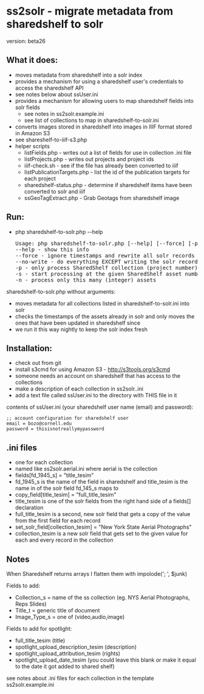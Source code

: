 # ss2solr - migrate metadata from sharedshelf to solr

version: beta26

## What it does:
- moves metadata from sharedshelf into a solr index
- provides a mechanism for using a sharedshelf user's credentials to access the sharedshelf API
 - see notes below about ssUser.ini
- provides a mechanism for allowing users to map sharedshelf fields into solr fields
  - see notes in ss2solr.example.ini
  - see list of collections to map in sharedshelf-to-solr.ini
- converts images stored in sharedshelf into images in IIIF format stored in Amazon S3
 - see shareshelf-to-iiif-s3.php
- helper scripts
  - listFields.php - writes out a list of fields for use in collection .ini file
  - listProjects.php - writes out projects and project ids
  - iiif-check.sh - see if the file has already been converted to iiif
  - listPublicationTargets.php - list the id of the publication targets for each project
  - sharedshelf-status.php - determine if sharedshelf items have been converted to solr and iiif
  - ssGeoTagExtract.php - Grab Geotags from sharedshelf image

## Run:
- php sharedshelf-to-solr.php --help

  <pre>
  Usage: php sharedshelf-to-solr.php [--help] [--force] [-p NNN] [-s NNN] [-n NNN]
  --help - show this info
  --force - ignore timestamps and rewrite all solr records
  --no-write - do everything EXCEPT writing the solr records
  -p - only process SharedShelf collection (project number) NNN (NNN must be numeric) - see listProjects.php
  -s - start processing at the given SharedShelf asset number NNN (NNN must be numeric) (asset numbers ascend during processing)
  -n - process only this many (integer) assets
</pre>

sharedshelf-to-solr.php without arguments:
- moves metadata for all collections listed in sharedshelf-to-solr.ini into solr
- checks the timestamps of the assets already in solr and only moves the ones that have been updated in sharedshelf since
- we run it this way nightly to keep the solr index fresh

## Installation:
- check out from git
- install s3cmd for using Amazon S3 - http://s3tools.org/s3cmd
- someone needs an account on sharedshelf that has access to the collections
- make a description of each collection in ss2solr.<collection>.ini
- add a text file called ssUser.ini to the directory with THIS file in it

contents of ssUser.ini (your sharedshelf user name (email) and password):

    ;; account configuration for sharedshelf user
    email = bozo@cornell.edu
    password = thisisnotreallymypassword

## .ini files
- one for each collection
- named like ss2solr.aerial.ini where aerial is the collection
- fields[fd_1945_s] = "title_tesim"
 - fd_1945_s is the name of the field in sharedshelf and title_tesim is the name in of the solr field fd_145_s maps to
- copy_field[title_tesim] = "full_title_tesim"
 - title_tesim is one of the solr fields from the right hand side of a fields[] declaration
 - full_title_tesim is a second, new solr field that gets a copy of the value from the first field for each record
- set_solr_field[collection_tesim] = "New York State Aerial Photographs"
 - collection_tesim is a new solr field that gets set to the given value for each and every record in the collection


## Notes

When Sharedshelf returns arrays I flatten them with impolode('; ', $junk)

Fields to add:
- Collection_s = name of the ss collection (eg. NYS Aerial Photographs, Reps Slides)
- Title_t = generic title of document
- Image_Type_s = one of (video,audio,image)

Fields to add for spotlight:
- full_title_tesim  (title)
- spotlight_upload_description_tesim (description)
- spotlight_upload_attribution_tesim (rights)
- spotlight_upload_date_tesim (you could leave this blank or make it equal to the date it got added to shared shelf)

see notes about .ini files for each collection in the template ss2solr.example.ini
